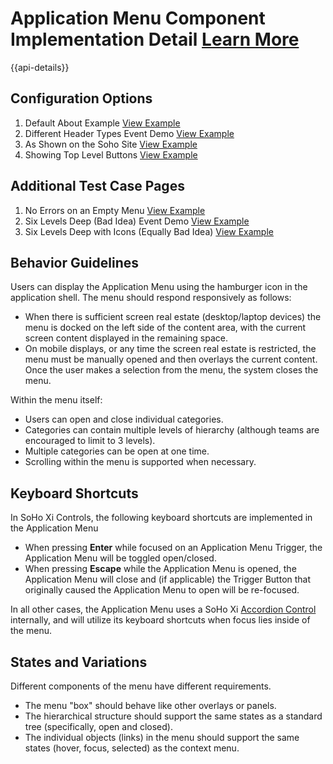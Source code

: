 
# Application Menu Component Implementation Detail [Learn More](https://soho.infor.com/index.php?p=component/application-menu)

{{api-details}}

## Configuration Options

1. Default About Example [View Example]( /components/applicationmenu/example-index)
2. Different Header Types Event Demo [View Example]( /components/applicationmenu/example-different-header-types)
3. As Shown on the Soho Site [View Example]( /components/applicationmenu/example-soho-site)
4. Showing Top Level Buttons [View Example]( /components/applicationmenu/example-top-level-buttons)

## Additional Test Case Pages

1. No Errors on an Empty Menu [View Example]( /components/applicationmenu/test-empty)
2. Six Levels Deep (Bad Idea) Event Demo [View Example]( /components/applicationmenu/test-six-levels)
3. Six Levels Deep with Icons (Equally Bad Idea) [View Example]( /components/applicationmenu/test-six-levels-icons)

## Behavior Guidelines

Users can display the Application Menu using the hamburger icon in the application shell. The menu should respond responsively as follows:

-   When there is sufficient screen real estate (desktop/laptop devices) the menu is docked on the left side of the content area, with the current screen content displayed in the remaining space.
-   On mobile displays, or any time the screen real estate is restricted, the menu must be manually opened and then overlays the current content. Once the user makes a selection from the menu, the system closes the menu.

Within the menu itself:

-   Users can open and close individual categories.
-   Categories can contain multiple levels of hierarchy (although teams are encouraged to limit to 3 levels).
-   Multiple categories can be open at one time.
-   Scrolling within the menu is supported when necessary.

## Keyboard Shortcuts

In SoHo Xi Controls, the following keyboard shortcuts are implemented in the Application Menu

-   When pressing **Enter** while focused on an Application Menu Trigger, the Application Menu will be toggled open/closed.
-   When pressing **Escape** while the Application Menu is opened, the Application Menu will close and (if applicable) the Trigger Button that originally caused the Application Menu to open will be re-focused.

In all other cases, the Application Menu uses a SoHo Xi [Accordion Control](https://soho.infor.com/index.php?p=component/accordion) internally, and will utilize its keyboard shortcuts when focus lies inside of the menu.

## States and Variations

Different components of the menu have different requirements.

-   The menu "box" should behave like other overlays or panels.
-   The hierarchical structure should support the same states as a standard tree (specifically, open and closed).
-   The individual objects (links) in the menu should support the same states (hover, focus, selected) as the context menu.
